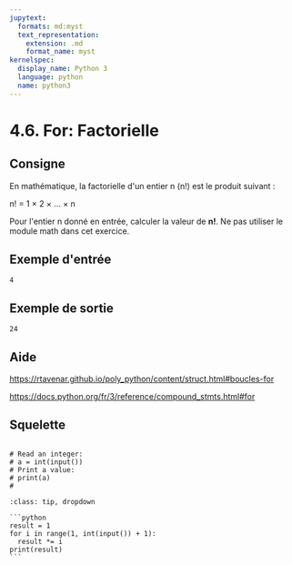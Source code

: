 ```yaml
---
jupytext:
  formats: md:myst
  text_representation:
    extension: .md
    format_name: myst
kernelspec:
  display_name: Python 3
  language: python
  name: python3
---
```


# 4.6. For: Factorielle

## Consigne

En mathématique, la factorielle d'un entier n (n!) est le produit suivant :

n! = 1 × 2 × … × n

Pour l'entier n donné en entrée, calculer la valeur de **n!**. Ne pas utiliser le module math dans cet exercice.

## Exemple d'entrée

```
4
```

## Exemple de sortie

```
24
```

## Aide

https://rtavenar.github.io/poly_python/content/struct.html#boucles-for

https://docs.python.org/fr/3/reference/compound_stmts.html#for

## Squelette

```{code-cell} ipython3

# Read an integer:
# a = int(input())
# Print a value:
# print(a)
# 
```

````{admonition} Cliquez ici pour voir la solution
:class: tip, dropdown

```python
result = 1
for i in range(1, int(input()) + 1):
  result *= i
print(result)
```
````
